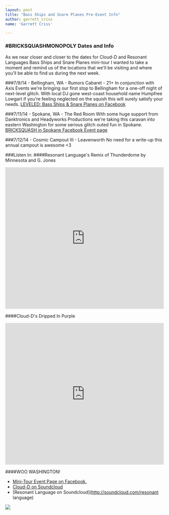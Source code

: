 ```yaml
---
layout: post
title: "Bass Ships and Snare Planes Pre-Event Info"
author: garrett_criss
name: 'Garrett Criss'

---
```

### #BRICKSQUASHMONOPOLY Dates and Info

As we near closer and closer to the dates for Cloud-D and Resonant Languages Bass Ships and Snare Planes mini-tour I wanted to take a moment and remind us of the locations that we'll be visiting and where you'll be able to find us during the next week.

###7/9/14 - Bellingham, WA - Rumors Cabaret - 21+
In conjunction with Axis Events we're bringing our first stop to Bellingham for a one-off night of next-level glitch. With local DJ gone west-coast household name Humpfree Lowgart if you're feeling neglected on the squish this will surely satisfy your needs. [LEVELED: Bass Ships & Snare Planes on Facebook](https://www.facebook.com/events/1423175294633025/1437222609894960/?comment_id=1437227009894520&notif_t=event_mall_reply)

###7/11/14 - Spokane, WA - The Red Room
With some huge support from Danktronics and Headyworks Productions we're taking this caravan into eastern Washington for some serious glitch outed fun in Spokane. [BRICKSQUASH in Spokane Facebook Event page](https://www.facebook.com/events/1570979953128875/)

###7/12/14 - Cosmic Campout III - Leavenworth
No need for a write-up this annual campout is awesome <3

###Listen In:
####Resonant Language's Remix of Thunderdome by Minnesota and G. Jones
<iframe width="100%" height="450" scrolling="no" frameborder="no" src="https://w.soundcloud.com/player/?url=https%3A//api.soundcloud.com/tracks/156380526&amp;auto_play=false&amp;hide_related=false&amp;show_comments=true&amp;show_user=true&amp;show_reposts=false&amp;visual=true"></iframe>

####Cloud-D's Dripped In Purple
<iframe width="100%" height="450" scrolling="no" frameborder="no" src="https://w.soundcloud.com/player/?url=https%3A//api.soundcloud.com/tracks/82707564&amp;auto_play=false&amp;hide_related=false&amp;show_comments=true&amp;show_user=true&amp;show_reposts=false&amp;visual=true"></iframe>

####WOO WASHINGTON!
* [Mini-Tour Event Page on Facebook.](https://www.facebook.com/events/1520037014884597/)
* [Cloud-D on Soundcloud](https://soundcloud.com/cdmusic)
* [Resonant Language on Soundcloud](http://soundcloud.com/resonant language)

<img class="pure-img" src="http://starkravingrad.github.io/img/basships.jpg"></img>

